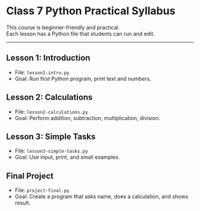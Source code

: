 # Class 7 Python Practical Syllabus

This course is beginner-friendly and practical.  
Each lesson has a Python file that students can run and edit.

---

## Lesson 1: Introduction
- File: `lesson1-intro.py`
- Goal: Run first Python program, print text and numbers.

## Lesson 2: Calculations
- File: `lesson2-calculations.py`
- Goal: Perform addition, subtraction, multiplication, division.

## Lesson 3: Simple Tasks
- File: `lesson3-simple-tasks.py`
- Goal: Use input, print, and small examples.

## Final Project
- File: `project-final.py`
- Goal: Create a program that asks name, does a calculation, and shows result.
